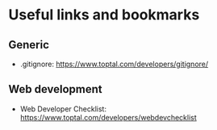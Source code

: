 # Useful links and bookmarks

## Generic

- .gitignore: https://www.toptal.com/developers/gitignore/

## Web development

- Web Developer Checklist: https://www.toptal.com/developers/webdevchecklist
